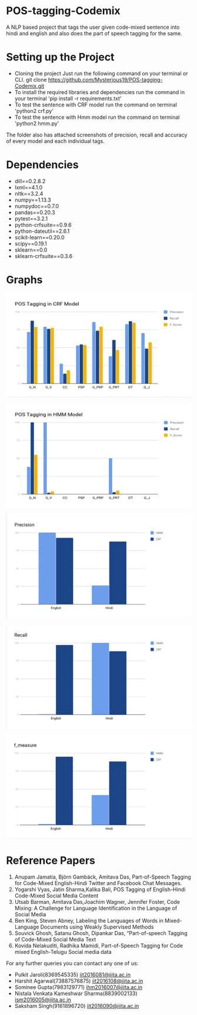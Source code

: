 # POS-tagging-Codemix

A NLP based project that tags the user given code-mixed sentence into hindi and english and also does the part of speech tagging for the same.
# Setting up the Project

  - Cloning the project Just run the following command on your terminal or CLI. git clone https://github.com/Mysterious19/POS-tagging-Codemix.git
  - To install the required libraries and dependencies run the command in your terminal 'pip install -r requirements.txt'
  - To test the sentence with CRF model run the command on terminal 'python2 crf.py'
  - To test the sentence with Hmm model run the command on terminal 'python2 hmm.py'


The folder also has attached screenshots of precision, recall and accuracy of every model and each individual tags.

# Dependencies

- dill==0.2.8.2
- lxml==4.1.0
- nltk==3.2.4
- numpy==1.13.3
- numpydoc==0.7.0
- pandas==0.20.3
- pytest==3.2.1
- python-crfsuite==0.9.6
- python-dateutil==2.6.1
- scikit-learn==0.20.0
- scipy==0.19.1
- sklearn==0.0
- sklearn-crfsuite==0.3.6

# Graphs
 
![CRF](https://github.com/Mysterious19/POS-tagging-Codemix/blob/master/Graphs/POS%20CRF.jpg)

![Hmm](https://github.com/Mysterious19/POS-tagging-Codemix/blob/master/Graphs/POS%20HMM.jpg)

![precision](https://github.com/Mysterious19/POS-tagging-Codemix/blob/master/Graphs/Precison%20Language.jpg)

![recall](https://github.com/Mysterious19/POS-tagging-Codemix/blob/master/Graphs/Recall%20Language.jpg)

![f_measure](https://github.com/Mysterious19/POS-tagging-Codemix/blob/master/Graphs/F_Measure%20Language.jpg)

# Reference Papers

1) Anupam Jamatia, Björn Gambäck, Amitava Das, Part-of-Speech Tagging for
Code-Mixed English-Hindi Twitter and Facebook Chat Messages.
2) Yogarshi Vyas, Jatin Sharma,Kalika Bali, POS Tagging of English-Hindi Code-Mixed
Social Media Content
3) Utsab Barman, Amitava Das,Joachim Wagner, Jennifer Foster, Code Mixing: A
Challenge for Language Identification in the Language of Social Media
4) Ben King, Steven Abney, Labeling the Languages of Words in Mixed-Language
Documents using Weakly Supervised Methods
5) Souvick Ghosh, Satanu Ghosh, Dipankar Das, “Part-of-speech Tagging of
Code-Mixed Social Media Text
6) Kovida Nelakuditi, Radhika Mamidi, Part-of-Speech Tagging for Code mixed
English-Telugu Social media data

For any further queries you can contact any one of us:
- Pulkit Jaroli(8369545335) iit2016081@iiita.ac.in
- Harshit Agarwal(73887576875) iit2016108@iiita.ac.in
- Sominee Gupta(7983129771) ihm2016007@iiita.ac.in
- Nistala Venkata Kameshwar Sharma(8839002133) ism2016005@iiita.ac.in
- Saksham Singh(9161896720) iit2016090@iiita.ac.in
